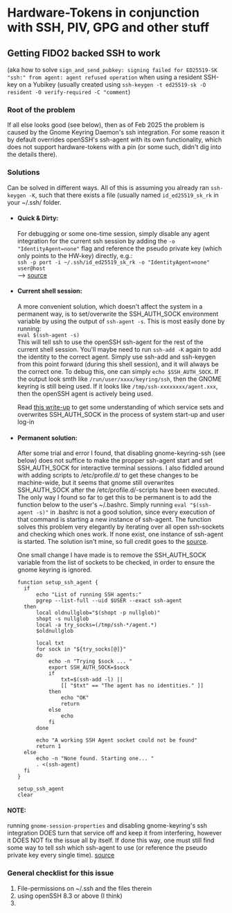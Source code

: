 # Hardware-Tokens in conjunction with SSH, PIV, GPG and other stuff

## Getting FIDO2 backed SSH to work
(aka how to solve `sign_and_send_pubkey: signing failed for ED25519-SK "ssh:" from agent: agent refused operation` when using a resident SSH-key on a Yubikey (usually created using `ssh-keygen -t ed25519-sk -O resident -O verify-required -C "comment`)

### Root of the problem
If all else looks good (see below), then as of Feb 2025 the problem is caused by the Gnome Keyring Daemon's ssh integration. For some reason it by default overrides openSSH's ssh-agent with its own functionality, which does not support hardware-tokens with a pin (or some such, didn't dig into the details there). 

### Solutions
Can be solved in different ways. All of this is assuming you already ran `ssh-keygen -K`, such that there exists a file (usually named `id_ed25519_sk_rk` in your ~/.ssh/ folder.

- #### Quick & Dirty:   
   For debugging or some one-time session, simply disable any agent integration for the current ssh session by adding the `-o "IdentityAgent=none"` flag and reference the pseudo private key (which only points to the HW-key) directly, e.g.:  
   ```ssh -p port -i ~/.ssh/id_ed25519_sk_rk -o "IdentityAgent=none" user@host```  
   --> [source](https://www.reddit.com/r/yubikey/comments/wip57i/comment/ijfw8bg/?utm_source=share&utm_medium=web3x&utm_name=web3xcss&utm_term=1&utm_content=share_button)
  
- #### Current shell session:
   A more convenient solution, which doesn't affect the system in a permanent way, is to set/overwrite the SSH_AUTH_SOCK environment variable by using the output of `ssh-agent -s`. This is most easily done by running:  
   ```eval $(ssh-agent -s)```   
   This will tell ssh to use the openSSH ssh-agent for the rest of the current shell session. You'll maybe need to run `ssh-add -K` again to add the identity to the correct agent. Simply use ssh-add and ssh-keygen from this point forward (during this shell session), and it will always be the correct one. To debug this, one can simply `echo $SSH_AUTH_SOCK`. If the output look smth like `/run/user/xxxx/keyring/ssh`, then the GNOME keyring is still being used. If it looks like `/tmp/ssh-xxxxxxxx/agent.xxx`, then the openSSH agent is actively being used.

  Read [this write-up](https://unix.stackexchange.com/a/338200) to get some understanding of which service sets and overwrites SSH_AUTH_SOCK in the process of system start-up and user log-in

- #### Permanent solution:
  After some trial and error I found, that disabling gnome-keyring-ssh (see below) does not suffice to make the propper ssh-agent start and set SSH_AUTH_SOCK for interactive terminal sessions. I also fiddled around with adding scripts to /etc/profile.d/ to get these changes to be machine-wide, but it seems that gnome still overwrites SSH_AUTH_SOCK after the /etc/profile.d/-scripts have been executed. The only way I found so far to get this to be permanent is to add the function below to the user's ~/.bashrc. Simply running `eval "$(ssh-agent -s)"` in .bashrc is not a good solution, since every execution of that command is starting a new instance of ssh-agent. The function solves this problem very elegantly by iterating over all open ssh-sockets and checking which ones work. If none exist, one instance of ssh-agent is started. The solution isn't mine, so full credit goes to the [source](https://gist.github.com/tomquisel/303fc37d0e854d59b672?permalink_comment_id=4061996#gistcomment-4061996).

  One small change I have made is to remove the SSH_AUTH_SOCK variable from the list of sockets to be checked, in order to ensure the gnome keyring is ignored.
  ```
  function setup_ssh_agent {
	if
		echo "List of running SSH agents:"
		pgrep --list-full --uid $USER --exact ssh-agent
	then
		local oldnullglob="$(shopt -p nullglob)"
		shopt -s nullglob
		local -a try_socks=(/tmp/ssh-*/agent.*)
		$oldnullglob

		local txt
		for sock in "${try_socks[@]}"
		do
			echo -n "Trying $sock ... "
			export SSH_AUTH_SOCK=$sock
			if
				txt=$(ssh-add -l) ||
				[[ "$txt" == "The agent has no identities." ]]
			then
				echo "OK"
				return
			else
				echo
			fi
		done

		echo "A working SSH Agent socket could not be found"
		return 1
	else
		echo -n "None found. Starting one... "
		. <(ssh-agent)
	fi
  }

  setup_ssh_agent
  clear
  ```

#### NOTE:
running `gnome-session-properties` and disabling gnome-keyring's ssh integration DOES turn that service off and keep it from interfering, however it DOES NOT fix the issue all by itself. If done this way, one must still find some way to tell ssh which ssh-agent to use (or reference the pseudo private key every single time). 
[source](https://wiki.gnome.org/Projects/GnomeKeyring/Ssh)


### General checklist for this issue
1. File-permissions on ~/.ssh and the files therein
2. using openSSH 8.3 or above (I think)
3. 
